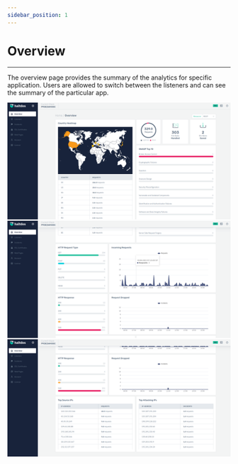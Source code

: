 ```yaml
---
sidebar_position: 1
---
```




# Overview


---

The overview page provides the summary of the analytics for specific application. Users are allowed to switch between the listeners and can see the summary of the particular app.

![overview](/img/pro-waf/docs/overview1.png)
![overview](/img/pro-waf/docs/overview2.png)
![overview](/img/pro-waf/docs/overview3.png)